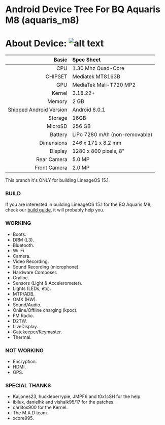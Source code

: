 Android Device Tree For BQ Aquaris M8 (aquaris_m8)
=================================================
About Device:
![alt text](http://i1.wp.com/www.blogtecnologia.es/wp-content/uploads/2017/02/bq.jpg)
=====================================
Basic   | Spec Sheet
-------:|:-------------------------
CPU     | 1.30 Mhz Quad-Core 
CHIPSET | Mediatek MT8163B
GPU     | MediaTek Mali-T720 MP2
Kernel  | 3.18.22+
Memory  | 2 GB
Shipped Android Version | Android 6.0.1
Storage | 16GB
MicroSD | 256 GB
Battery | LiPo 7280 mAh (non-removable)
Dimensions | 246 x 171 x 8.2 mm
Display | 1280 x 800 pixels, 8"
Rear Camera  | 5.0 MP
Front Camera | 2.0 MP

This branch it's ONLY for building LineageOS 15.1.

### BUILD ###
If you are interested in building LineageOS 15.1 for the BQ Aquaris M8, check our [build guide](https://github.com/mt8163/android_vendor_bq_mt8163/blob/lineage-15.1/README.md), it will probably help you.

### WORKING ###
- Boots.
- DRM (L3).
- Bluetooth.
- Wi-Fi.
- Camera.
- Video Recording.
- Sound Recording (microphone).
- Hardware Composer.
- Gralloc.
- Sensors (Light & Accelerometer).
- Lights (LEDs, etc).
- MTP/ADB.
- OMX (HW).
- Sound/Audio.
- Online/Offline charging (kpoc).
- FM Radio.
- D2TW.
- LiveDisplay.
- Gatekeeper/Keymaster.
- Thermal.

### NOT WORKING ###
- Encryption.
- HDMI.
- GPS.

### SPECIAL THANKS ###
- Kaijones23, huckleberrypie, JMPF6 and t0x1cSH for the help.
- ibilux, danielhk and vishalk95/17 for the patches.
- carlitos900 for the Kernel.
- The M.A.D team.
- xcore995.
